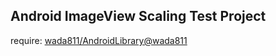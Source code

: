 ## Android ImageView Scaling Test Project

require: [wada811/AndroidLibrary@wada811](https://github.com/wada811/AndroidLibrary-wada811)
